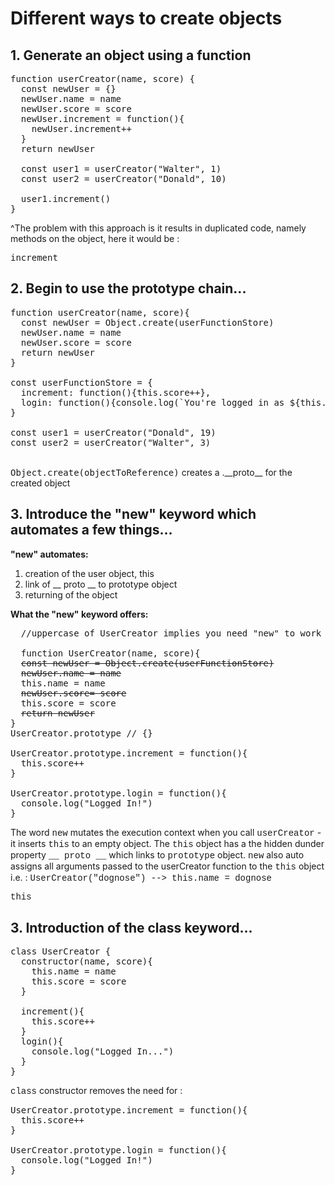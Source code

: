 <span style="font-family: courier;"> </span>

# Different ways to create objects 

## 1. Generate an object using a function

<pre>function userCreator(name, score) {
  const newUser = {}
  newUser.name = name
  newUser.score = score 
  newUser.increment = function(){
    newUser.increment++
  }
  return newUser

  const user1 = userCreator("Walter", 1)
  const user2 = userCreator("Donald", 10)
  
  user1.increment()
}</pre>

^The problem with this approach is it results in duplicated code, namely methods on the object, here it would be :<pre>increment</pre> 

## 2. Begin to use the prototype chain... 

<pre>function userCreator(name, score){
  const newUser = Object.create(userFunctionStore)
  newUser.name = name
  newUser.score = score
  return newUser
}

const userFunctionStore = { 
  increment: function(){this.score++},
  login: function(){console.log(`You're logged in as ${this.name ? this.name : "...oh I don't know you"}`)}
}

const user1 = userCreator("Donald", 19)
const user2 = userCreator("Walter", 3)
</pre>
<br/>
<pre style="display: inline;">Object.create(objectToReference)</pre> creates a .__proto__ for the created object 

## 3. Introduce the "new" keyword which automates a few things... 

**"new" automates:**

1. creation of the user object, this
2. link of __ proto __ to prototype object
3. returning of the object 

**What the "new" keyword offers:**

<pre>
  //uppercase of UserCreator implies you need "new" to work : 

  function UserCreator(name, score){
  <span style="text-decoration: line-through;">const newUser = Object.create(userFunctionStore)</span>
  <span style="text-decoration: line-through;">newUser.name = name</span>
  this.name = name
  <span style="text-decoration: line-through;">newUser.score= score</span>
  this.score = score
  <span style="text-decoration: line-through;">return newUser</span>
}
UserCreator.prototype // {}

UserCreator.prototype.increment = function(){
  this.score++
}

UserCreator.prototype.login = function(){
  console.log("Logged In!")
}
</pre>

The word <span style="font-family: courier;">new</span> mutates the execution context when you call <span style="font-family: courier;">userCreator</span> - it inserts <span style="font-family: courier;">this</span> to an empty object. The <span style="font-family: courier;">this</span> object has a the hidden dunder property  <span style="font-family: courier;">__ proto __</span> which links to <span style="font-family: courier;">prototype</span> object.  <span style="font-family: courier;">new</span> also auto assigns all arguments passed to the userCreator function to the  <span style="font-family: courier;">this</span> object i.e. : <span style="font-family: courier;">UserCreator("dognose") --> this.name = dognose</span>

<span style="font-family: courier;">this</span> 

## 3. Introduction of the **class** keyword... 

<pre>
class UserCreator {
  constructor(name, score){
    this.name = name 
    this.score = score
  }

  increment(){
    this.score++
  }
  login(){
    console.log("Logged In...")
  }
}
</pre>

<span style="font-family: courier;">class</span> constructor removes the need for : 

<pre>
UserCreator.prototype.increment = function(){
  this.score++
}

UserCreator.prototype.login = function(){
  console.log("Logged In!")
}
</pre>



